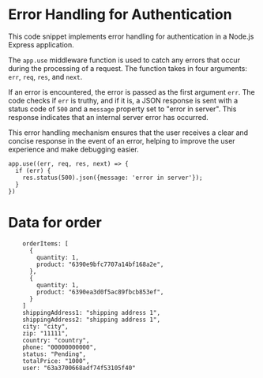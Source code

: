 # Error Handling for Authentication

This code snippet implements error handling for authentication in a Node.js Express application. 

The `app.use` middleware function is used to catch any errors that occur during the processing of a request. The function takes in four arguments: `err`, `req`, `res`, and `next`. 

If an error is encountered, the error is passed as the first argument `err`. The code checks if `err` is truthy, and if it is, a JSON response is sent with a status code of `500` and a `message` property set to "error in server". This response indicates that an internal server error has occurred. 

This error handling mechanism ensures that the user receives a clear and concise response in the event of an error, helping to improve the user experience and make debugging easier.

```
app.use((err, req, res, next) => {
  if (err) {
    res.status(500).json({message: 'error in server'});
  }
})
```

# Data for order

```
    orderItems: [
      {
        quantity: 1,
        product: "6390e9bfc7707a14bf168a2e",
      },
      {
        quantity: 1,
        product: "6390ea3d0f5ac89fbcb853ef",
      }
    ]
    shippingAddress1: "shipping address 1",
    shippingAddress2: "shipping address 1",
    city: "city",
    zip: "11111",
    country: "country",
    phone: "00000000000",
    status: "Pending",
    totalPrice: "1000",
    user: "63a3700668adf74f53105f40"
```